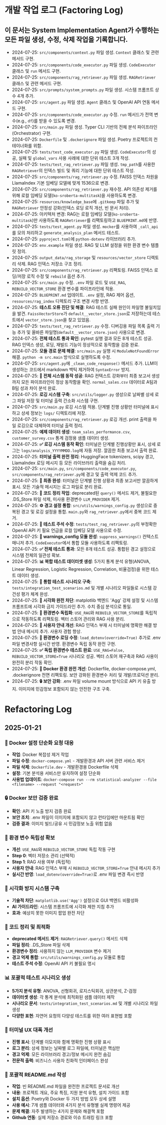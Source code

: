 # 개발 작업 로그 (Factoring Log)

이 문서는 System Implementation Agent가 수행하는 모든 파일 생성, 수정, 삭제 작업을 기록합니다.
---
- 2024-07-25: `src/components/context.py` 파일 생성. `Context` 클래스 및 관련 메서드 구현.
- 2024-07-25: `src/components/code_executor.py` 파일 생성. `CodeExecutor` 클래스 및 `run` 메서드 구현.
- 2024-07-25: `src/components/rag_retriever.py` 파일 생성. `RAGRetriever` 클래스 및 관련 메서드 구현.
- 2024-07-25: `src/prompts/system_prompts.py` 파일 생성. 시스템 프롬프트 상수 4개 추가.
- 2024-07-25: `src/agent.py` 파일 생성. `Agent` 클래스 및 OpenAI API 연동 메서드 구현.
- 2024-07-25: `src/components/code_executor.py` 수정. `run` 메서드가 전역 변수(e.g., `df`)를 받을 수 있도록 변경.
- 2024-07-25: `src/main.py` 파일 생성. Typer CLI 기반의 전체 분석 파이프라인(Orchestrator) 구현.
- 2024-07-25: `Dockerfile` 및 `.dockerignore` 파일 생성. Poetry 프로젝트의 컨테이너화를 위함.
- 2024-07-25: `tests/test_code_executor.py` 파일 생성. `CodeExecutor`의 성공, 실패 및 `global_vars` 사용 사례에 대한 단위 테스트 3개 작성.
- 2024-07-25: `tests/test_rag_retriever.py` 파일 생성. `tmp_path`를 사용한 `RAGRetriever`의 인덱스 빌드 및 쿼리 기능에 대한 단위 테스트 작성.
- 2024-07-25: `src/components/rag_retriever.py` 수정. FAISS 인덱스 차원을 LlamaIndex 기본 임베딩 모델에 맞게 1536으로 변경.
- 2024-07-25: `src/components/rag_retriever.py` 재수정. API 의존성 제거를 위해 로컬 임베딩 모델(`ko-sroberta-multitask`)을 사용하도록 변경.
- 2024-07-25: `resources/knowledge_base`에 `.gitkeep` 파일 추가 및 `RAGRetriever` 안정성 강화(인덱스 로딩 로직 개선, 빈 문서 처리).
- 2024-07-25: 아키텍처 변경: RAG는 로컬 임베딩 모델(`ko-sroberta-multitask`)만 사용하도록 `RAGRetriever`를 리팩토링하고 `BLUEPRINT.md`에 반영.
- 2024-07-25: `tests/test_agent.py` 파일 생성. `mocker`를 사용하여 `_call_api`를 모의 처리하고 `generate_analysis_plan` 메서드 테스트.
- 2024-07-25: `pyproject.toml`에 `python-dotenv` 라이브러리 추가.
- 2024-07-25: `env.example` 파일 생성. RAG 및 LLM 설정을 위한 환경 변수 템플릿 정의.
- 2024-07-25: `output_data/rag_storage` 및 `resources/vector_store` 디렉토리 삭제. RAG 인덱스 저장소 구조 정리.
- 2024-07-25: `src/components/rag_retriever.py` 리팩토링. FAISS 인덱스 로딩/저장 로직 수정 및 `rebuild` 옵션 추가.
- 2024-07-25: `src/main.py` 수정. `.env` 파일 로드 및 `USE_RAG`, `REBUILD_VECTOR_STORE` 환경 변수를 파이프라인에 적용.
- 2024-07-25: `BLUEPRINT.md` 업데이트. `.env` 설정, RAG 제어 옵션, `resources/rag_index` 디렉토리 구조 변경 사항 반영.
- 2024-07-25: **테스트 오류 진단 및 해결**: RAG 테스트 실패 원인이 파일명 불일치임을 발견. `FaissVectorStore`가 `default__vector_store.json`로 저장하는데 테스트에서 `vector_store.json`을 찾고 있었음. 
- 2024-07-25: `tests/test_rag_retriever.py` 수정. 디버깅용 파일 목록 출력 기능 추가 및 올바른 파일명(`default__vector_store.json`) 사용으로 변경.
- 2024-07-25: **전체 테스트 통과 확인**: pytest 실행 결과 모든 8개 테스트 성공. RAG 인덱스 생성, 로딩, 재빌드 기능이 정상적으로 동작함을 검증 완료.
- 2024-07-25: **모듈 경로 문제 해결**: `src/main.py` 실행 시 `ModuleNotFoundError` 해결. `python -m src.main` 방식으로 실행하도록 수정.
- 2024-07-25: `src/agent.py`에 `_clean_code_response()` 메서드 추가. LLM이 생성하는 코드에서 markdown 백틱 제거하여 `SyntaxError` 방지.
- 2024-07-25: **🎉 전체 시스템 동작 성공**: RAG 컨텍스트 강화부터 최종 보고서 생성까지 모든 파이프라인이 정상 동작함을 확인. `normal_sales.csv` 데이터로 A팀과 B팀 성과 차이 분석 완료.
- 2024-07-25: **로깅 시스템 구축**: `src/utils/logger.py` 생성으로 날짜별 상세 로그 파일 저장 및 터미널 출력 간소화 시스템 구현.
- 2024-07-25: `src/main.py` 로깅 시스템 적용. 단계별 진행 상황만 터미널에 표시하고 상세 정보는 `logs/` 디렉토리에 저장.
- 2024-07-25: `src/components/rag_retriever.py` 로깅 개선. print 출력을 파일 로깅으로 대체하여 터미널 출력 정리.
- 2024-07-25: **예제 데이터 생성**: `team_sales_performance.csv`, `customer_survey.csv` 통계 검정용 샘플 데이터 생성.
- 2024-07-25: **✅ 로깅 시스템 동작 확인**: 터미널은 단계별 진행상황만 표시, 상세 로그는 `logs/analysis_YYYYMMDD.log`에 자동 저장. 깔끔한 최종 보고서 출력 완료.
- 2024-07-25: **터미널 출력 완전 정리**: HuggingFace tokenizers, scipy 경고, LlamaIndex 로딩 메시지 등 모든 라이브러리 출력을 숨김 처리.
- 2024-07-25: `src/main.py`, `src/components/code_executor.py`, `src/components/rag_retriever.py`에 경고 및 출력 억제 코드 추가.
- 2024-07-25: **🎯 최종 완성**: 터미널은 단계별 진행 상황과 최종 보고서만 깔끔하게 표시. 모든 기술적 메시지는 로그 파일로 분리 완료.
- 2024-07-25: **🧹 코드 정리 작업**: deprecated된 `query()` 메서드 제거, 불필요한 .DS_Store 파일 삭제, 미사용 환경변수 `LLM_PROVIDER` 제거.
- 2024-07-25: **⚙️ 경고 설정 통합**: `src/utils/warnings_config.py` 생성으로 중복된 경고 및 로깅 설정을 통합. `main.py`와 `rag_retriever.py`에서 중복 코드 제거.
- 2024-07-25: **📝 테스트 주석 수정**: `tests/test_rag_retriever.py`의 부정확한 OpenAI API 키 필요 언급을 로컬 임베딩 모델 사용으로 수정.
- 2024-07-25: **🔧 warnings_config 모듈 완성**: `suppress_warnings()` 컨텍스트 매니저 추가. `CodeExecutor`에서 통합 모듈 사용하도록 리팩토링.
- 2024-07-25: **✅ 전체 테스트 통과**: 모든 8개 테스트 성공. 통합된 경고 설정으로 시스템 전체의 일관성 확보.
- 2024-07-25: **📊 복합 테스트 데이터셋 생성**: 5가지 통계 분석 유형(ANOVA, Linear Regression, Logistic Regression, Correlation, 비율검정)을 위한 테스트 데이터 생성.
- 2024-07-25: **🧪 통합 테스트 시나리오 구축**: `tests/integration_test_scenarios.md` 및 개별 시나리오 파일들로 시스템 강건성 평가 체계 완성.
- 2024-07-25: **🚫 시각화 완전 차단**: matplotlib 백엔드 'Agg' 강제 설정 및 시스템 프롬프트에 시각화 금지 가이드라인 추가. 수치 중심 분석으로 통일.
- 2024-07-25: **🔄 환경변수 독립화**: `USE_RAG`와 `REBUILD_VECTOR_STORE`를 독립적으로 작동하도록 리팩토링. 벡터 스토어 관리와 RAG 사용 분리.
- 2024-07-25: **💬 사용자 안내 개선**: RAG 인덱스 부재 시 터미널에 명확한 해결 방법 안내 메시지 추가. 사용자 경험 향상.
- 2024-07-25: **🔧 환경변수 로딩 수정**: `load_dotenv(override=True)` 추가로 .env 파일 변경사항 실시간 반영. 환경변수 독립 동작 완전 구현.
- 2024-07-25: **✅ 독립 환경변수 테스트 완료**: `USE_RAG=False, REBUILD_VECTOR_STORE=True` 시나리오 성공. 벡터 스토어 재구축과 RAG 사용이 완전히 분리 작동 확인.
- 2024-07-25: **🐳 Docker 환경 완전 개선**: Dockerfile, docker-compose.yml, .dockerignore 전면 리팩토링. 보안 강화된 환경변수 처리 및 개발/프로덕션 분리.
- 2024-07-25: **🔒 보안 강화**: .env 파일 volume mount 방식으로 API 키 유출 방지. 이미지에 민감정보 포함되지 않는 안전한 구조 구축.

# Refactoring Log

## 2025-01-21

### 🧹 Docker 설정 단순화 요청 대응
- **작업**: Docker 복잡성 제거 작업
- **파일 수정**: `docker-compose.yml` - 개발환경과 API 서버 관련 서비스 제거
- **파일 삭제**: `Dockerfile.dev` - 개발환경용 Dockerfile 삭제
- **설정**: 기본 분석용 서비스만 유지하여 설정 단순화
- **사용법 업데이트**: `docker-compose run --rm statistical-analyzer --file <filename> --request "<request>"`

### 🔒 Docker 보안 검증 완료
- **확인**: API 키 노출 방지 검증 완료
- **보안 조치**: .env 파일이 이미지에 포함되지 않고 런타임에만 마운트됨 확인
- **검증 결과**: 이미지 빌드/공유 시 민감정보 노출 위험 없음

### 🚀 환경 변수 독립성 확보
- **개선**: `USE_RAG`와 `REBUILD_VECTOR_STORE` 독립 작동 구현
- **Step 0**: 벡터 저장소 관리 (선택적)
- **Step 1**: RAG 사용 여부 (독립적)
- **사용자 안내**: RAG 인덱스 부재 시 `REBUILD_VECTOR_STORE=True` 안내 메시지 추가
- **실시간 반영**: `load_dotenv(override=True)`로 .env 파일 변경 즉시 반영

### 🎨 시각화 방지 시스템 구축
- **기술적 차단**: `matplotlib.use('Agg')` 설정으로 GUI 백엔드 비활성화
- **AI 가이드라인**: 시스템 프롬프트에 시각화 제한 지침 추가
- **효과**: 예상치 못한 이미지 팝업 완전 차단

### 🧽 코드 정리 및 최적화
- **deprecated 메서드 제거**: `RAGRetriever.query()` 메서드 삭제
- **파일 정리**: .DS_Store 파일 삭제
- **환경변수 정리**: 사용하지 않는 `LLM_PROVIDER` 변수 제거
- **경고 억제 통합**: `src/utils/warnings_config.py` 모듈로 통합
- **테스트 주석 수정**: OpenAI API 키 불필요 명시

### 📊 포괄적 테스트 시나리오 생성
- **5가지 분석 유형**: ANOVA, 선형회귀, 로지스틱회귀, 상관분석, Z-검정
- **데이터셋 생성**: 각 통계 분석에 최적화된 샘플 데이터 제작
- **시나리오 문서**: `tests/integration_test_scenarios.md` 및 개별 시나리오 파일 생성
- **다양한 표현**: 자연어 요청의 다양성 테스트를 위한 여러 표현법 포함

### 🔧 터미널 UX 대폭 개선
- **진행 표시**: 단계별 이모지와 함께 명확한 진행 상황 표시
- **로그 분리**: 상세 정보는 날짜별 로그 파일에, 터미널은 핵심만
- **경고 억제**: 모든 라이브러리 경고/정보 메시지 완전 숨김
- **전문적 출력**: 비즈니스 사용자 친화적 인터페이스 완성

### 📖 포괄적 README.md 작성
- **작업**: 빈 README.md 파일을 완전한 프로젝트 문서로 개선
- **내용**: 프로젝트 개요, 주요 특징, 지원 분석 유형, 설치 가이드 포함
- **설치 옵션**: Poetry와 Docker 두 가지 방법 모두 상세 설명
- **사용 예시**: 7개 샘플 데이터와 4가지 분석 유형별 실제 명령어 제공
- **문제 해결**: 자주 발생하는 4가지 문제와 해결책 포함
- **Github 연동**: 실제 저장소 경로와 이슈 트래킹 링크 포함